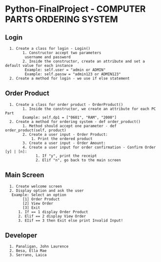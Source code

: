 # Python-FinalProject - COMPUTER PARTS ORDERING SYSTEM

## Login
      1. Create a class for login - Login()
            1. Constructor accept two parameters
             username and password
            2. Inside the constructor, create an attribute and set a default value for each instance
             Example: self.user = "admin or ADMIN"
             Example: self.passw = "admin123 or ADMIN123"
      2. Create a method for login - we use if else statement

## Order Product
      1. Create a class for order product - OrderProduct()
            1. Inside the constructor, we create an attribute for each PC Part
            Example: self.dp1 = ["0601", "RAM", "2000"] 
      2. Create a method for ordering system - def order_product()
            1. Method should accept one parameter - def order_product(self, product)
            2. Create a user input - Order Product: 
                1. Print the ordered product
            3. Create a user input - Order Amount: 
            4. Create a user input for order confirmation - Confirm Order [y] | [n]: 
                  1. If "y", print the receipt
                  2. Elif "n", go back to the main screen

## Main Screen
      1. Create welcome screen
      2. Display option and ask the user
       Example: Select an option
            [1] Order Product
            [2] View Order
            [3] Exit 
          1. If == 1 display Order Product
          2. Elif == 2 display View Order
          3. EIif == 3 then Exit else print Invalid Input!

## Developer
      1. Panaligan, John Laurence 
      2. Besa, Ella Mae
      3. Serrano, Laica 
